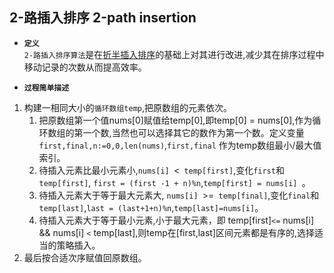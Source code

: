 ## 2-路插入排序 2-path insertion

- **`定义`**  
`2-路插入排序算法`是在[折半插入排序](../binary_insertion)的基础上对其进行改进,减少其在排序过程中移动记录的次数从而提高效率。</br>


- **`过程简单描述`**  
1. 构建一相同大小的`循环数组temp`,把原数组的元素依次。</br>
    1. 把原数组第一个值nums[0]赋值给temp[0],即temp[0] = nums[0],作为循环数组的第一个数,当然也可以选择其它的数作为第一个数。定义变量`first,final,n:=0,0,len(nums)`,`first,final` 作为temp数组最小/最大值索引。</br>
    2. 待插入元素比最小元素小,`nums[i] `<` temp[first]`,变化`first`和`temp[first]`, `first = (first -1 + n)%n`,`temp[first] = nums[i] `。</br>
    3. 待插入元素大于等于最大元素大, `nums[i] `>=` temp[final]`,变化`final`和`temp[last]`,`last = (last+1+n)%n`,`temp[last]=nums[i]`。</br>
    4. 待插入元素大于等于最小元素,小于最大元素，即 temp[first]`<=` nums[i] && nums[i] `<` temp[last],则temp在[first,last]区间元素都是有序的,选择适当的策略插入。</br>
2. 最后按合适次序赋值回原数组。</br>